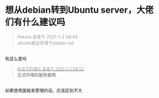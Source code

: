 # 想从debian转到Ubuntu server，大佬们有什么建议吗


<div class="quote"><blockquote><font color="#999999">Pekora 发表于 2021-1-2 09:44</font><br />
<font color="#999999">ubuntu稳定性等于debian sid</font></blockquote></div><br />
有这么差吗

<div class="quote"><blockquote><font size="2"><a href="https://www.hostloc.com/forum.php?mod=redirect&amp;goto=findpost&amp;pid=9780264&amp;ptid=791760" target="_blank"><font color="#999999">秋风下的落叶 发表于 2021-1-2 09:52</font></a></font><br />
正式环境的服务器用</blockquote></div><br />
如果使用面板来管理的话，应该区别不大
